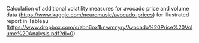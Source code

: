 Calculation of additional volatility measures for avocado price and volume data 
(https://www.kaggle.com/neuromusic/avocado-prices) 
for illustrated report in Tableau 
(https://www.dropbox.com/s/zbn6ox1knwmnyry/Avocado%20Price%20Volume%20Analysis.pdf?dl=0).
